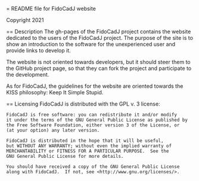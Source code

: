 = README file for FidoCadJ website

Copyright 2021

== Description
The gh-pages of the FidoCadJ project contains the website dedicated to
the users of the FidoCadJ project. The purpose of the site is to show
an introduction to the software for the unexperienced user and provide
links to develop it.

The website is not oriented towards developers, but it should steer
them to the GitHub project page, so that they can fork the project and
participate to the development.

As for FidoCadJ, the guidelines for the website are oriented towards
the KISS philosophy: Keep It Simple Stupid.

== Licensing
FidoCadJ is distributed with the GPL v. 3 license:

    FidoCadJ is free software: you can redistribute it and/or modify
    it under the terms of the GNU General Public License as published by
    the Free Software Foundation, either version 3 of the License, or
    (at your option) any later version.

    FidoCadJ is distributed in the hope that it will be useful,
    but WITHOUT ANY WARRANTY; without even the implied warranty of
    MERCHANTABILITY or FITNESS FOR A PARTICULAR PURPOSE.  See the
    GNU General Public License for more details.

    You should have received a copy of the GNU General Public License
    along with FidoCadJ.  If not, see <http://www.gnu.org/licenses/>.
